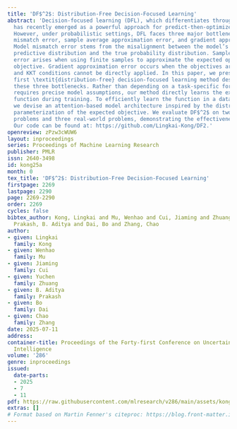 ```yaml
---
title: 'DF$^2$: Distribution-Free Decision-Focused Learning'
abstract: 'Decision-focused learning (DFL), which differentiates through the KKT conditions,
  has recently emerged as a powerful approach for predict-then-optimize problems.
  However, under probabilistic settings, DFL faces three major bottlenecks: model
  mismatch error, sample average approximation error, and gradient approximation error.
  Model mismatch error stems from the misalignment between the model’s parameterized
  predictive distribution and the true probability distribution. Sample average approximation
  error arises when using finite samples to approximate the expected optimization
  objective. Gradient approximation error occurs when the objectives are non-convex
  and KKT conditions cannot be directly applied. In this paper, we present DF$^2$-the
  first \textit{distribution-free} decision-focused learning method designed to mitigate
  these three bottlenecks. Rather than depending on a task-specific forecaster that
  requires precise model assumptions, our method directly learns the expected optimization
  function during training. To efficiently learn the function in a data-driven manner,
  we devise an attention-based model architecture inspired by the distribution-based
  parameterization of the expected objective. We evaluate DF$^2$ on two synthetic
  problems and three real-world problems, demonstrating the effectiveness of DF$^2$.
  Our code can be found at: https://github.com/Lingkai-Kong/DF2.'
openreview: zPzw3cWUW6
layout: inproceedings
series: Proceedings of Machine Learning Research
publisher: PMLR
issn: 2640-3498
id: kong25a
month: 0
tex_title: 'DF$^2$: Distribution-Free Decision-Focused Learning'
firstpage: 2269
lastpage: 2290
page: 2269-2290
order: 2269
cycles: false
bibtex_author: Kong, Lingkai and Mu, Wenhao and Cui, Jiaming and Zhuang, Yuchen and
  Prakash, B. Aditya and Dai, Bo and Zhang, Chao
author:
- given: Lingkai
  family: Kong
- given: Wenhao
  family: Mu
- given: Jiaming
  family: Cui
- given: Yuchen
  family: Zhuang
- given: B. Aditya
  family: Prakash
- given: Bo
  family: Dai
- given: Chao
  family: Zhang
date: 2025-07-11
address:
container-title: Proceedings of the Forty-first Conference on Uncertainty in Artificial
  Intelligence
volume: '286'
genre: inproceedings
issued:
  date-parts:
  - 2025
  - 7
  - 11
pdf: https://raw.githubusercontent.com/mlresearch/v286/main/assets/kong25a/kong25a.pdf
extras: []
# Format based on Martin Fenner's citeproc: https://blog.front-matter.io/posts/citeproc-yaml-for-bibliographies/
---
```

